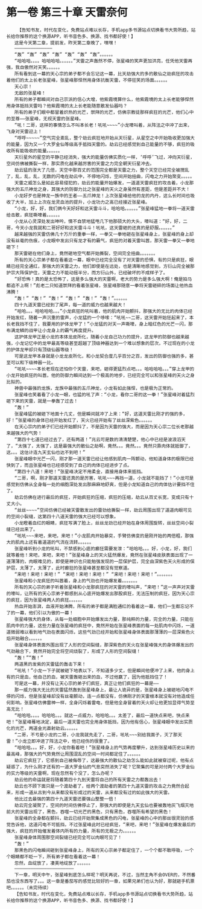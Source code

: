 # 第一卷 第三十章 天雷奈何
        【告知书友，时代在变化，免费站点难以长存，手机app多书源站点切换看书大势所趋，站长给你推荐的这个换源APP，听书音色多、换源、找书都好使！】
       这是今天第二章，提前发，昨天第二章晚了，嘿嘿！
       ——————————————
       “轰” “轰” “轰” “轰” “轰” “轰” “轰”。。。。。。
       “哈哈哈。。。。哈哈哈哈。。。。。。”天雷之声轰然不停，张星峰的笑声更加洪亮，任凭他天雷再强，我自傲然对天笑。。。。。。
       所有看到这一幕的天心宗的弟子都不会忘记这一幕，比天劫强大的多的散仙之劫疯狂的攻击着他们的太上长老张星峰，张星峰那悍然用身体抗衡天雷，不停狂笑的场面。。。。。。
       天心宗！
       无敌的张星峰！
       所有的弟子都瞬间对自己宗派的信心大增，他紫霞境算什么，他紫霞境的太上长老能够悍然用身体抵挡天雷吗？他紫霞境的太上长老能随意散发仙器吗？
       所有的弟子们眼中都冒着炽热的光芒，崇拜的光芒，仿佛宗教徒那样疯狂的光芒，他们心中的至尊——张星峰，无视天雷的张星峰。
       “吼！二哥，这样的事情怎么不叫本长老！吼吼~~~~”小龙嚎叫着，从阵法之中冲了出来，飞身对天雷迎上！
       “呼呼~~~~~”空气完全紊乱，整个劫云疯狂地开始从天衍星，从星空之中开始吸收更加强大的能量，因为又一个大罗金仙等级高手抵挡天雷的。劫云已经感觉到自己能量的不够，疯狂的吸收所有能吸收的能量。。。。。。
       天衍星外的星空的平静已经消失，强大的能量仿佛实质化一样，‘呼呼’飞过，冲向天衍星，空间仿佛被撕裂一样，那实质化越来越厉害的天雷之力完全朝天衍星冲去。
       劫云猛的涨大了几倍，天空中那百丈的范围完全都是天雷之力，整个天空已经完全被搅乱了，乱，乱，乱，无数的闪电在劫云中，不停地闪烁，空间开始扭曲，闪电之力开始聚变。。。。。
       天雷之威怎么是如此容易侵犯的，劫云的能量开始爆发，一道道天雷疯狂的攻击着，小龙那强大的五爪神龙之身，其强大的防御力比之张星峰的天火之身虽然有差距，但是差距并不大！
       小龙好歹也是神龙一族中的王者——五爪神龙！上次张星峰给他的龙的内丹，这么长时间也吸收了大半，加上上次在龙灵血池的提升，小龙功力之高已经接近张星峰。
       “小龙，好，好，我们俩今天好好和这天雷斗斗，哈哈哈。。。。。。”张星峰猛地一拳将一道天雷给击散，疯狂嘶嚎着。。。。。。
       小龙从心灵深处发出呻吟，情不自禁地猛甩几下他那硕大的大头，嚎叫道：“好，好，二哥，今天小龙我就和二哥好好和这天雷斗斗！吼吼，这天雷砸的还真的是舒服。。。。。。”
       越来越强的天雷仿佛几十万斤的重拳一样，一拳又一拳地砸在张星峰身上，张星峰的身上却没有丝毫的伤痕，小龙眼中发出只有龙才有的霸气，疯狂的对着天雷叫嚣，那天雷一拳又一拳地砸下！
       那天雷砸在他们身上，竟然砸地空气都开始撕裂，空间完全扭曲。。。。。。。
       所有的天心宗弟子都在看着这一幕，眼中已经完全没有了对天雷的恐惧，有的只是疯狂，眼睛已经完全通红，那强大的天雷之力，他们即使是在远处，也是清晰地感觉到，方衍山完全被那护宗大阵保护住，天雷之力不能动摇半分，而方衍山外，已经破坏的不成样子了。
       “好恐怖！真的是太恐怖了，这是多么强大的天雷啊，老大的势力是多么强大啊！俺是拍马都追不上啊！”彪老二只知道崇拜的看着张星峰，张星峰那随意一拳将天雷砸碎的场面让他热血沸腾！
       “轰！” “轰！” “轰！” “轰！” “轰！” “轰！”。。。。。。
       四十九道天雷已经到了尾声，每一道的威力也越来越大！
       “哈哈。。。哈哈哈哈。。。”小龙疯狂的吼叫着，他的肌肉开始颤抖，那强大的无比的肉体已经开始发红，随着一声沉重的雷声，小龙猛的一个哆嗦：“吼吼~~二哥，这天雷开始狂起来了，本长老我挡不住了，我要用的护体龙甲了！”小龙猛的对天一声嘶嚎，身上暗红色的光芒一闪，那布满龙鳞的战甲让小龙身上的霸气再度提升。
       这护体龙甲正是小龙的本体龙皮所化，随着小龙自己功力的提升，这龙甲的防御也越来越强，小龙记忆中的龙甲最高等级甚至超越了顶级神器达到一个难以想象的层次，不过现在的小龙的护体龙甲却只有顶级仙器等级！
       可是这龙甲本身就是小龙龙皮所化，和小龙契合度几乎百分之百，发出的防御也强的多，甚至可以和下级神器一比。
       “吼吼~~~~本长老现在还怕你个天雷，来吧，砸得更猛烈点吧。。。哈哈哈哈。。。”穿上龙甲的小龙开始疯狂的叫嚣，他的防御力瞬间达到一个极高的地步，已经完全可以和张星峰的天火之身比拟的。
       神兽中最强的龙族，龙族中最强的五爪神龙，小龙有如此强悍，也是极为正常的。
       张星峰也笑着看了小龙一眼，也猛的吼了声：“小龙，看你二哥的这一拳！”张星峰对着猛烈砸下来的天雷，就是一拳轰了过去！
       “轰！”
       张星峰猛的被砸下地面十几丈，但是瞬间就冲了上来：“好，这道天雷比刚才的强的多，好！”张星峰的身体已经开始发红了，天火已经开始有了丝丝深紫色。。。。。。
       在天心宗内的弟子们已经开始颤抖了，不是因为天雷的强大，而是因为天心宗二位长老那越来越强大的气势！
       “第四十七道已经过去了，还有两道！”兆云可是数的清清楚楚，他心中已经是波浪滔天了，“太强了，太强了，这是最强大的散仙之劫啊，竟然。。。竟然。。。竟然只靠肉体就抵御了，这。。。这估计连九天玄仙也达不到吧！”
       张星峰眼中光芒一闪，刚才那一道天雷已经让他感到肌肉一阵颤动，他知道身体的极限已经快到了，而且张星峰也已经感受到了自己的肉体已经进步了点。
       “第四十八道！来吧！”张星峰决定不用柔金，直接用身体来抵挡。
       “二哥，啊，刚才那道天雷还真的是厉害，吼吼~~~再挡一道，小龙就不能挡了！”小龙可是感觉到仿佛从全身每一处的细胞深处发出那麻麻地舒爽，但是小龙知道自己的肉体估计要挡不住了。
       劫云仿佛在进行最后的疯狂，开始疯狂的压缩，疯狂的压缩，劫云从百丈长宽，变成只有十丈大小。
       “丝丝~~~~”空间仿佛已经被天雷散发出的雷劲给撕裂一样，劫云周围出现了道道肉眼可见的空间小裂缝，这第四十八道天雷的强大已经可以想象。
       小龙瞪着血红的眼睛，疯狂写满了脸上，丝丝龙劲已经开始在身体周围旋转，丝丝空间小裂缝已经出来了。
       “吼吼~~~来吧，来吧，来吧！”小龙肌肉开始暴突，手臂仿佛变的是刚开始的两倍粗，那强大的肌肉上还有着道道的气流在流转。。。。。。
       张星峰听到小龙的吼叫，不禁感到心底的癫狂需要发泄：“哈哈哈。。。好，小龙，好，我们就等着他！来吧，来吧，来吧！”张星峰身上的天火猛然爆发，竟然在张星峰皮肤表面出现了一道薄薄的，肉眼难见的，即使是神识也只能勉强发现的一层保护层，完全由深紫色天火形成的保护层，太薄了，太薄了，此时癫狂的张星峰甚至都没有觉察道。
       “来吧！来吧！来吧！” “来吧！来吧！来吧！” “来吧！来吧！来吧！”。。。。。。。
       张星峰和小龙疯狂的叫嚣着，身上的气劲也开始爆发着。。。。。。。
       所有的天心宗的弟子听着张星峰和小龙那疯狂的对天雷的嚎叫声，“来吧！”这一声声对天雷的嚎叫，让所有的天心宗弟子都感到从心底开始爆发出那股疯狂，无法压制的疯狂，因为天心宗的疯狂，因为张星峰两人的疯狂。。。。。。
       热血开始澎湃，血液开始沸腾，所有的弟子都是满脸通红的看着这一幕，他们一生都忘记不了的一幕，他们引以为傲的一幕！
       张星峰强大的身体，从每一处细胞中开始爆发出力量，那纯粹的力量，完全的力量，只能在肌肉中的力量，这些力量在张星峰的疯狂中，竟然开始在张星峰表面的每一处肌肉中闪烁，一道道微弱难以看到地气劲在表面闪烁，这些气劲已经开始和张星峰身体表面那薄薄的一层深紫色火焰开始融合。。。。。。
       张星峰身体表面外围出现了人形的空间裂缝，那深紫色的天火在张星峰强大的身体爆发出的气劲融合下，竟然开始完全将空间烧裂了，形成了人形的空间裂缝！
       “轰！”“轰！”
       两道黑的发紫的天雷猛的轰击下来！
       “吼吼！”小龙一下子就被砸下地表以下，不知道多少丈，但是瞬间他便冲了上来，他的身上有的只是血，他自己的血，被天雷轰砸出来的血，不过他赢了，因为他抵挡住了！
       可是这一幕，并没有让天心宗的弟子们疯狂，真正让他们疯狂的一幕是——
       那一威力强大无比的天雷猛然轰到张星峰身上，最让人诡异的是，张星峰身上被砸地闪电不停的闪烁，但是张星峰却没有丝毫颤动，连一点都没有，仿佛刚才的天雷根本就没有对他造成任何影响。张星峰仿佛雷神一样，全身闪烁着雷电，但是他全身冒着的天火却让他更加显得气势至高无比！
       “哈哈哈。。。。哈哈哈。。。就这一点威力，哈哈哈。。。太差了，最后一道快点来吧，快点来吧！”张星峰蓦地决定，最后一道天雷也完全用身体抵挡，因为他有信心，张星峰眼中发出实质化的光芒，两道金光直射劫云。。。。。。
       “二哥，不亏是小龙的二哥，小龙我就先走了，二哥，吼吼~~~别给我面子，灭了那天雷！”小龙立即冲进了阵法之中，他已经伤的很重了。
       “哈哈哈。。。好，好，小龙你看着吧！”张星峰身上的气势再度攀升，达到张星峰历史以来的最高峰，那强大的气势竟然让周围混乱的空间一时间都定住了。。。。。。
       劫云它疯狂了，它感到自己被侮辱了，这最强大的散仙之劫怎么能如此就被穿过呢，他有点疑惑了，为什么刚才还有的一道大罗金仙的气息突然消失了呢？它聚集的可是对付两个大罗金仙的实力等级的天雷啊，现在忽然有个没了，怎么办呢？
       劫云他的命运就是将随着第四十九到天雷将自己的所有天雷之力都轰出去！
       劫云也不顾下面只是一个渡劫者了，给两个渡劫者的第四十九道天雷的攻击之力竟然合起来，形成一道从古到今从来都没有形成过的天雷，从来都没有过的如此强大的天雷。
       他比过去最强的第四十九道天雷还要强山整整一倍！
       劫云完全凝聚了，空间的时间仿佛停止了，那强大的即使是九天玄仙也要被轰地灰飞烟灭地前大的天雷出现了，黑色，吞噬一切光芒的黑色，只有黑色，吞噬所有希望的黑色！
       张星峰的全身都在颤抖，劫云已经开始聚集成黑色的闪电，张星峰的心中的那丝很灵验的感觉告诉他，这道闪电不可抵挡，不过张星峰此时已经疯狂，“来吧，来吧！”张星峰在爆发最后的强大，疯狂的开始催发着体内所有的力量，所有的无极之力。。。。。。
       张星峰身体周围那空间裂缝已经完全可以肉眼可见了！
       “轰！”
       那黑色的闪电瞬间砸到张星峰身上，所有的天心宗弟子都定住了，一个个都不敢呼吸，一个个眼睛都不眨一下，所有弟子都在看着这一幕！
       忽然，血绽放了，凄美地绽放了。。。。。。
       ——————————————————————
       下一章，明天中午，张星峰到底怎么样呢？明天再说，不过，当然主角不会OVER的，不然番茄也没东西写了。。。这一章是番茄写的感觉比较好的一章，如果兄弟们也认为好，那就砸手机票吧。。。。。。（未完待续）
       【告知书友，时代在变化，免费站点难以长存，手机app多书源站点切换看书大势所趋，站长给你推荐的这个换源APP，听书音色多、换源、找书都好使！】